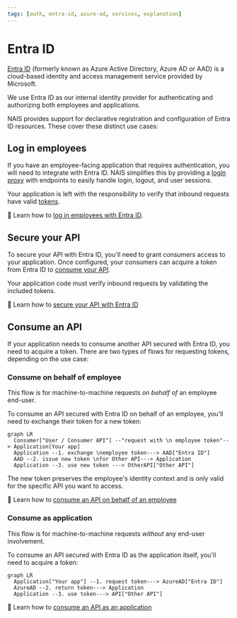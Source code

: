 ```yaml
---
tags: [auth, entra-id, azure-ad, services, explanation]
---
```


# Entra ID

[Entra ID](https://learn.microsoft.com/en-us/entra/identity-platform/) (formerly known as Azure Active Directory, Azure AD or AAD) is a cloud-based identity and access management service provided by Microsoft.

We use Entra ID as our internal identity provider for authenticating and authorizing both employees and applications.

NAIS provides support for declarative registration and configuration of Entra ID resources.
These cover these distinct use cases:

## Log in employees

If you have an employee-facing application that requires authentication, you will need to integrate with Entra ID.
NAIS simplifies this by providing a [login proxy](../explanations/README.md#login-proxy) with endpoints to easily handle login, logout, and user sessions.

Your application is left with the responsibility to verify that inbound requests have valid [tokens](../explanations/README.md#tokens).

:dart: Learn how to [log in employees with Entra ID](how-to/login.md).

## Secure your API

To secure your API with Entra ID, you'll need to grant consumers access to your application.
Once configured, your consumers can acquire a token from Entra ID to [consume your API](#consume-an-api).

Your application code must verify inbound requests by validating the included tokens.

:dart: Learn how to [secure your API with Entra ID](how-to/secure.md)

## Consume an API

If your application needs to consume another API secured with Entra ID, you need to acquire a token.
There are two types of flows for requesting tokens, depending on the use case:

### Consume on behalf of employee

This flow is for machine-to-machine requests _on behalf of_ an employee end-user.

To consume an API secured with Entra ID on behalf of an employee, you'll need to exchange their token for a new token:

```mermaid
graph LR
  Consumer["User / Consumer API"] --"request with \n employee token"--> Application[Your app]
  Application --1. exchange \nemployee token---> AAD["Entra ID"]
  AAD --2. issue new token \nfor Other API---> Application
  Application --3. use new token ---> OtherAPI["Other API"]
```

The new token preserves the employee's identity context and is only valid for the specific API you want to access.

:dart: Learn how to [consume an API on behalf of an employee](how-to/consume-obo.md)
 
### Consume as application

This flow is for machine-to-machine requests _without_ any end-user involvement.

To consume an API secured with Entra ID as the application itself, you'll need to acquire a token:

```mermaid
graph LR
  Application["Your app"] --1. request token---> AzureAD["Entra ID"]
  AzureAD --2. return token---> Application
  Application --3. use token---> API["Other API"]
```

:dart: Learn how to [consume an API as an application](how-to/consume-m2m.md)

